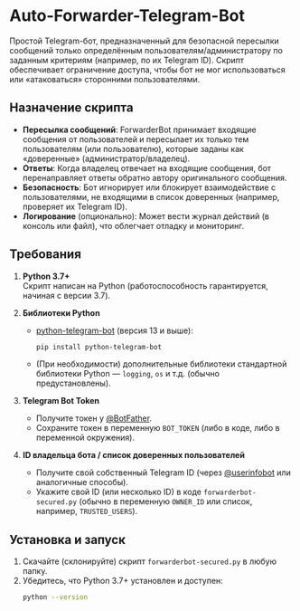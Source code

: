 # Auto-Forwarder-Telegram-Bot

Простой Telegram-бот, предназначенный для безопасной пересылки сообщений только определённым пользователям/администратору по заданным критериям (например, по их Telegram ID). Скрипт обеспечивает ограничение доступа, чтобы бот не мог использоваться или «атаковаться» сторонними пользователями.

## Назначение скрипта

- **Пересылка сообщений**: ForwarderBot принимает входящие сообщения от пользователей и пересылает их только тем пользователям (или пользователю), которые заданы как «доверенные» (администратор/владелец).
- **Ответы**: Когда владелец отвечает на входящие сообщения, бот перенаправляет ответы обратно автору оригинального сообщения.
- **Безопасность**: Бот игнорирует или блокирует взаимодействие с пользователями, не входящими в список доверенных (например, проверяет их Telegram ID).
- **Логирование** (опционально): Может вести журнал действий (в консоль или файл), что облегчает отладку и мониторинг.

## Требования

1. **Python 3.7+**  
   Скрипт написан на Python (работоспособность гарантируется, начиная с версии 3.7).

2. **Библиотеки Python**  
   - [python-telegram-bot](https://pypi.org/project/python-telegram-bot/) (версия 13 и выше):
     ```bash
     pip install python-telegram-bot
     ```
   - (При необходимости) дополнительные библиотеки стандартной библиотеки Python — `logging`, `os` и т.д. (обычно предустановлены).

3. **Telegram Bot Token**  
   - Получите токен у [@BotFather](https://t.me/BotFather).  
   - Сохраните токен в переменную `BOT_TOKEN` (либо в коде, либо в переменной окружения).

4. **ID владельца бота / список доверенных пользователей**  
   - Получите свой собственный Telegram ID (через [@userinfobot](https://t.me/userinfobot) или аналогичные способы).  
   - Укажите свой ID (или несколько ID) в коде `forwarderbot-secured.py` (обычно в переменную `OWNER_ID` или список, например, `TRUSTED_USERS`).

## Установка и запуск

1. Скачайте (склонируйте) скрипт `forwarderbot-secured.py` в любую папку.
2. Убедитесь, что Python 3.7+ установлен и доступен:
   ```bash
   python --version
